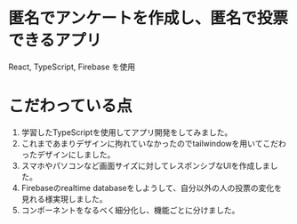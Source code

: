 # 匿名でアンケートを作成し、匿名で投票できるアプリ
React, TypeScript, Firebase を使用
# こだわっている点
1. 学習したTypeScriptを使用してアプリ開発をしてみました。</br>
2. これまであまりデザインに拘れていなかったのでtailwindowを用いてこだわったデザインにしました。</br>
3. スマホやパソコンなど画面サイズに対してレスポンシブなUIを作成しました。</br>
4. Firebaseのrealtime databaseをしようして、自分以外の人の投票の変化を見れる様実現しました。</br>
5. コンポーネントをなるべく細分化し、機能ごとに分けました。</br>
